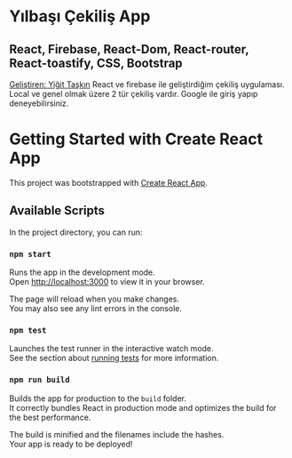 # Yılbaşı Çekiliş App

## React, Firebase, React-Dom, React-router, React-toastify, CSS, Bootstrap

[Geliştiren: Yiğit Taşkın](https://www.linkedin.com/in/taskinygt/)
React ve firebase ile geliştirdiğim çekiliş uygulaması. Local ve genel olmak üzere 2 tür çekiliş vardır. Google ile giriş yapıp deneyebilirsiniz.

# Getting Started with Create React App

This project was bootstrapped with [Create React App](https://github.com/facebook/create-react-app).

## Available Scripts

In the project directory, you can run:

### `npm start`

Runs the app in the development mode.\
Open [http://localhost:3000](http://localhost:3000) to view it in your browser.

The page will reload when you make changes.\
You may also see any lint errors in the console.

### `npm test`

Launches the test runner in the interactive watch mode.\
See the section about [running tests](https://facebook.github.io/create-react-app/docs/running-tests) for more information.

### `npm run build`

Builds the app for production to the `build` folder.\
It correctly bundles React in production mode and optimizes the build for the best performance.

The build is minified and the filenames include the hashes.\
Your app is ready to be deployed!